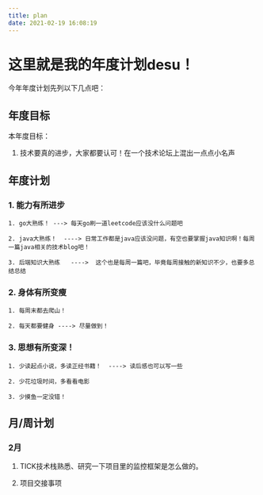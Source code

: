 ```yaml
---
title: plan
date: 2021-02-19 16:08:19
---
```


# 这里就是我的年度计划desu！

今年年度计划先列以下几点吧：

## 年度目标

本年度目标：

1. 技术要真的进步，大家都要认可！在一个技术论坛上混出一点点小名声

## 年度计划

### 1. 能力有所进步

    1. go大熟练！ ---> 每天go刷一道leetcode应该没什么问题吧

    2. java大熟练！  ----> 日常工作都是java应该没问题，有空也要掌握java知识啊！每周一篇java相关的技术blog吧！

    3. 后端知识大熟练   ---->  这个也是每周一篇吧，毕竟每周接触的新知识不少，也要多总结总结

### 2. 身体有所变瘦

    1. 每周末都去爬山！

    2. 每天都要健身 ----> 尽量做到！

### 3. 思想有所变深！

    1. 少读起点小说，多读正经书籍！  ----> 读后感也可以写一些

    2. 少花垃圾时间，多看看电影

    3. 少摸鱼一定没错！

## 月/周计划

### 2月

1. TICK技术栈熟悉、研究一下项目里的监控框架是怎么做的。

2. 项目交接事项


